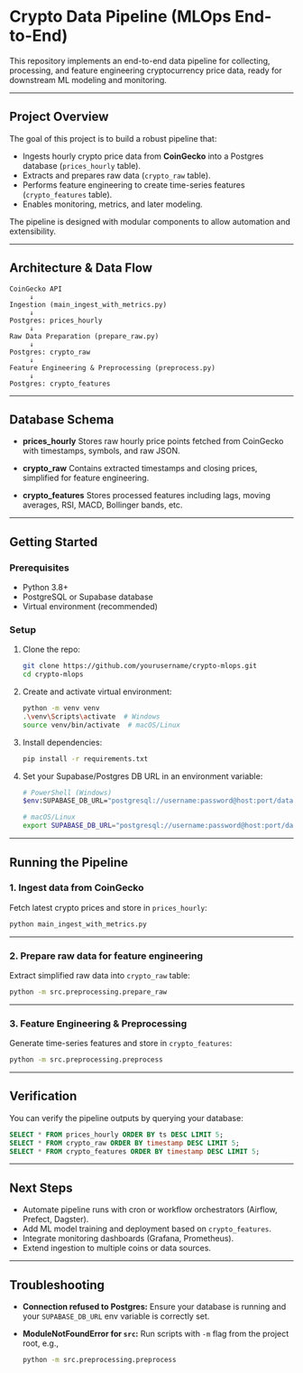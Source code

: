 # Crypto Data Pipeline (MLOps End-to-End)

This repository implements an end-to-end data pipeline for collecting, processing, and feature engineering cryptocurrency price data, ready for downstream ML modeling and monitoring.

---

## Project Overview

The goal of this project is to build a robust pipeline that:

* Ingests hourly crypto price data from **CoinGecko** into a Postgres database (`prices_hourly` table).
* Extracts and prepares raw data (`crypto_raw` table).
* Performs feature engineering to create time-series features (`crypto_features` table).
* Enables monitoring, metrics, and later modeling.

The pipeline is designed with modular components to allow automation and extensibility.

---

## Architecture & Data Flow

```plaintext
CoinGecko API
     ↓
Ingestion (main_ingest_with_metrics.py)
     ↓
Postgres: prices_hourly
     ↓
Raw Data Preparation (prepare_raw.py)
     ↓
Postgres: crypto_raw
     ↓
Feature Engineering & Preprocessing (preprocess.py)
     ↓
Postgres: crypto_features
```

---

## Database Schema

* **prices_hourly**
  Stores raw hourly price points fetched from CoinGecko with timestamps, symbols, and raw JSON.

* **crypto_raw**
  Contains extracted timestamps and closing prices, simplified for feature engineering.

* **crypto_features**
  Stores processed features including lags, moving averages, RSI, MACD, Bollinger bands, etc.

---

## Getting Started

### Prerequisites

* Python 3.8+
* PostgreSQL or Supabase database
* Virtual environment (recommended)

### Setup

1. Clone the repo:

   ```bash
   git clone https://github.com/yourusername/crypto-mlops.git
   cd crypto-mlops
   ```

2. Create and activate virtual environment:

   ```bash
   python -m venv venv
   .\venv\Scripts\activate  # Windows
   source venv/bin/activate  # macOS/Linux
   ```

3. Install dependencies:

   ```bash
   pip install -r requirements.txt
   ```

4. Set your Supabase/Postgres DB URL in an environment variable:

   ```bash
   # PowerShell (Windows)
   $env:SUPABASE_DB_URL="postgresql://username:password@host:port/database"

   # macOS/Linux
   export SUPABASE_DB_URL="postgresql://username:password@host:port/database"
   ```

---

## Running the Pipeline

### 1. Ingest data from CoinGecko

Fetch latest crypto prices and store in `prices_hourly`:

```bash
python main_ingest_with_metrics.py
```

---

### 2. Prepare raw data for feature engineering

Extract simplified raw data into `crypto_raw` table:

```bash
python -m src.preprocessing.prepare_raw
```

---

### 3. Feature Engineering & Preprocessing

Generate time-series features and store in `crypto_features`:

```bash
python -m src.preprocessing.preprocess
```

---

## Verification

You can verify the pipeline outputs by querying your database:

```sql
SELECT * FROM prices_hourly ORDER BY ts DESC LIMIT 5;
SELECT * FROM crypto_raw ORDER BY timestamp DESC LIMIT 5;
SELECT * FROM crypto_features ORDER BY timestamp DESC LIMIT 5;
```

---

## Next Steps

* Automate pipeline runs with cron or workflow orchestrators (Airflow, Prefect, Dagster).
* Add ML model training and deployment based on `crypto_features`.
* Integrate monitoring dashboards (Grafana, Prometheus).
* Extend ingestion to multiple coins or data sources.


---

## Troubleshooting

* **Connection refused to Postgres:**
  Ensure your database is running and your `SUPABASE_DB_URL` env variable is correctly set.

* **ModuleNotFoundError for `src`:**
  Run scripts with `-m` flag from the project root, e.g.,

  ```bash
  python -m src.preprocessing.preprocess
  ```
